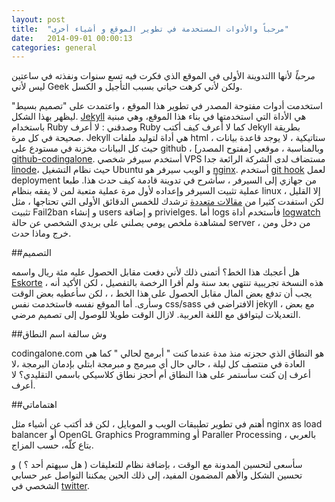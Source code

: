 ```yaml
---
layout: post
title:  "مرحباً والأدوات المستخدمة في تطوير الموقع و أشياء أخرى"
date:   2014-09-01 00:00:13
categories: general
---
```

*مرحباً*  لأنها االتدوينة الأولى في الموقع الذي فكرت فيه تسع سنوات ونفذته في ساعتين ليس لأني Geek ولكن لأني كرهت حياتي بسبب التأجيل و الكسل.

استخدمت أدوات مفتوحة المصدر في تطوير هذا الموقع ، واعتمدت على "تصميم بسيط" ليظهر بهذا الشكل. [Jekyll][jekyll] هي الأداة التي استخدمتها في بناء هذا الموقع، وهي مبنية باستخدام Ruby وصدقني : لا أعرف Ruby كما لا أعرف كيف أكتب Jekyll بطريقة صحيحة في كل مرة. Jekyll هي أداة لتوليد ملفات html ستاتيكية ، لا يوجد قاعدة بيانات ، حيث كل البيانات مخزنة في مستودع على github ، وبالمناسبة ، موقعي [مفتوح المصدر] [github-codingalone]. أستخدم سيرفر شخصي VPS مستضاف لدى الشركة الرائعة جدا [linode][linode]، حيث نظام التشغيل Ubuntu و الويب سيرفر هو [nginx][nginx]. أستخدم [git hook][git-hook] لعمل deployment من جهازي إلى السيرفر ، سأشرح في تدوينة قادمة كيف حدث هذا. طبعا عملية تثبيت السيرفر وإعداده لأول مرة عملية متعبة لمن لا يفقه بنظام linux إلا القليل ، لكن استفدت كثيرا من [مقالات متعددة][first-5-minutes-linux-server] ترشدك للخمس الدقائق الأولى التي تحتاجها ، مثل تثبيت Fail2ban و إنشاء users و إضافة privielges. أما logs فأستخدم أداة [logwatch][logwatch] لمشاهدة ملخص يومي يصلني على بريدي الشخصي عن حالة server ، من دخل ومن خرج وماذا حدث.

##التصميم

هل أعجبك هذا الخط؟ أتمنى ذلك لأني دفعت مقابل الحصول عليه مئة ريال واسمه [Eskorte][eskorte] ، هذه النسخة تجريبية تنتهي بعد سنة ولم أقرا الرخصة بالتفصيل ، لكن الأكيد أنه يجب أن تدفع بعض المال مقابل الحصول على هذا الخط ،  ، لكن سأعطيه بعض الوقت وسأرى. أما الموقع نفسه فاستخدمت نفس css/sass الافتراضي في jekyll ، مع بعض التعديلات ليتوافق مع اللغة العربية. لازال الوقت طويلا للوصول إلى تصميم مرضي.


##وش سالفة اسم النطاق

codingalone.com هو النطاق الذي حجزته منذ مدة عندما كنت " أبرمج لحالي " كما هي العادة  في منتصف كل ليلة ، حالي حال أي مبرمج و مبرمجة ابتلي بإدمان البرمجة ،لا أعرف إن كنت سأستمر على هذا النطاق أم أحجز نطاق كلاسيكي باسمي التقليدي؟ لا أعرف.

##اهتماماتي

أهتم في تطوير تطبيقات الويب و الموبايل ، لكن قد أكتب عن أشياء مثل nginx as load balancer أو OpenGL Graphics Programming أو Paraller Processing ، بالعربي بتاع كلّه، حسب المزاج.

سأسعى لتحسين المدونة مع الوقت ، بإضافة نظام  للتعليقات ( هل سيهتم أحد ؟ )  و تحسين الشكل والأهم المضمون المفيد، إلى ذلك الحين يمكننا التواصل عبر حسابي الشخصي في [twitter][twitter].




[jekyll]:      http://jekyllrb.com
[linode]: http://linode.com
[github-codingalone]:   https://github.com/abshammeri/codingalone.com
[nginx]: http://nginx.org/
[git-hook]: http://git-scm.com/book/en/Customizing-Git-Git-Hooks
[watchlog]: http://linux.about.com/library/cmd/blcmdl8_logwatch.htm
[first-5-minutes-linux-server]: http://plusbryan.com/my-first-5-minutes-on-a-server-or-essential-security-for-linux-servers
[logwatch]: http://linux.die.net/man/8/logwatch
[eskorte]: https://www.rosettatype.com/Eskorte
[twitter]: https://twitter.com/abshammeri

